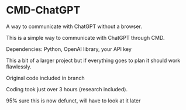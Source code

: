 # CMD-ChatGPT
A way to communicate with ChatGPT without a browser.

This is a simple way to communicate with ChatGPT through CMD.

Dependencies: Python, OpenAI library, your API key

This a bit of a larger project but if everything goes to plan it should work flawlessly.

Original code included in branch

Coding took just over 3 hours (research included).


95% sure this is now defunct, will have to look at it later
